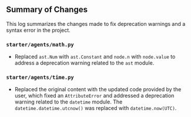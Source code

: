 ## Summary of Changes

This log summarizes the changes made to fix deprecation warnings and a syntax error in the project.

### `starter/agents/math.py`

-   Replaced `ast.Num` with `ast.Constant` and `node.n` with `node.value` to address a deprecation warning related to the `ast` module.

### `starter/agents/time.py`

-   Replaced the original content with the updated code provided by the user, which fixed an `AttributeError` and addressed a deprecation warning related to the `datetime` module. The `datetime.datetime.utcnow()` was replaced with `datetime.now(UTC)`.